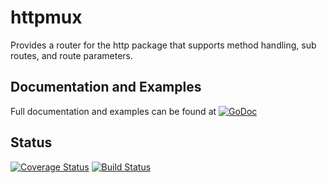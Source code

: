 # httpmux
Provides a router for the http package that supports method handling, sub routes,
and route parameters.

## Documentation and Examples
Full documentation and examples can be found at [![GoDoc](https://godoc.org/github.com/gogolfing/httpmux?status.svg)](https://godoc.org/github.com/gogolfing/httpmux)

## Status
[![Coverage Status](https://coveralls.io/repos/gogolfing/httpmux/badge.svg?branch=master&service=github)](https://coveralls.io/github/gogolfing/httpmux?branch=master)
[![Build Status](https://travis-ci.org/gogolfing/httpmux.svg)](https://travis-ci.org/gogolfing/httpmux)
